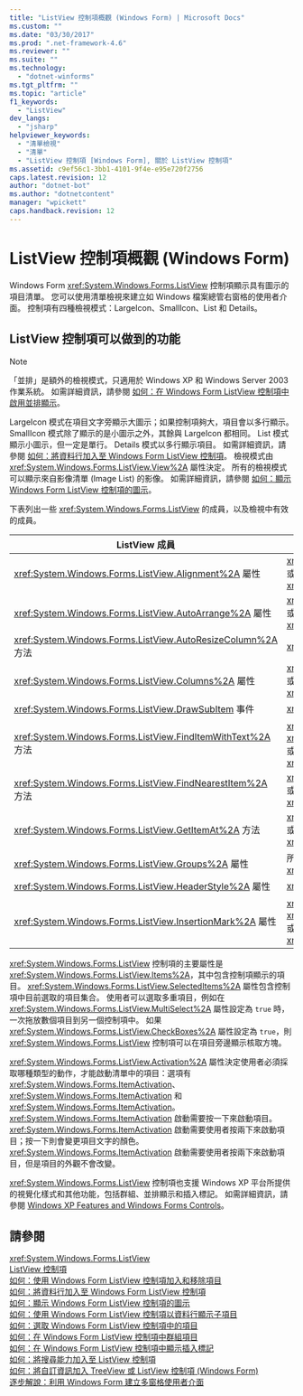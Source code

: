 ```yaml
---
title: "ListView 控制項概觀 (Windows Form) | Microsoft Docs"
ms.custom: ""
ms.date: "03/30/2017"
ms.prod: ".net-framework-4.6"
ms.reviewer: ""
ms.suite: ""
ms.technology: 
  - "dotnet-winforms"
ms.tgt_pltfrm: ""
ms.topic: "article"
f1_keywords: 
  - "ListView"
dev_langs: 
  - "jsharp"
helpviewer_keywords: 
  - "清單檢視"
  - "清單"
  - "ListView 控制項 [Windows Form], 關於 ListView 控制項"
ms.assetid: c9ef56c1-3bb1-4101-9f4e-e95e720f2756
caps.latest.revision: 12
author: "dotnet-bot"
ms.author: "dotnetcontent"
manager: "wpickett"
caps.handback.revision: 12
---
```

# ListView 控制項概觀 (Windows Form)
Windows Form <xref:System.Windows.Forms.ListView> 控制項顯示具有圖示的項目清單。  您可以使用清單檢視來建立如 Windows 檔案總管右窗格的使用者介面。  控制項有四種檢視模式：LargeIcon、SmallIcon、List 和 Details。  
  
## ListView 控制項可以做到的功能  
  
> [!NOTE]
>  「並排」是額外的檢視模式，只適用於 Windows XP 和 Windows Server 2003 作業系統。  如需詳細資訊，請參閱 [如何：在 Windows Form ListView 控制項中啟用並排顯示](../../../../docs/framework/winforms/controls/how-to-enable-tile-view-in-a-windows-forms-listview-control.md)。  
  
 LargeIcon 模式在項目文字旁顯示大圖示；如果控制項夠大，項目會以多行顯示。  SmallIcon 模式除了顯示的是小圖示之外，其餘與 LargeIcon 都相同。  List 模式顯示小圖示，但一定是單行。  Details 模式以多行顯示項目。  如需詳細資訊，請參閱 [如何：將資料行加入至 Windows Form ListView 控制項](../../../../docs/framework/winforms/controls/how-to-add-columns-to-the-windows-forms-listview-control.md)。  檢視模式由 <xref:System.Windows.Forms.ListView.View%2A> 屬性決定。  所有的檢視模式可以顯示來自影像清單 \(Image List\) 的影像。  如需詳細資訊，請參閱 [如何：顯示 Windows Form ListView 控制項的圖示](../../../../docs/framework/winforms/controls/how-to-display-icons-for-the-windows-forms-listview-control.md)。  
  
 下表列出一些 <xref:System.Windows.Forms.ListView> 的成員，以及檢視中有效的成員。  
  
|ListView 成員|檢視|  
|-----------------|--------|  
|<xref:System.Windows.Forms.ListView.Alignment%2A> 屬性|<xref:System.Windows.Forms.View> 或 <xref:System.Windows.Forms.View>|  
|<xref:System.Windows.Forms.ListView.AutoArrange%2A> 屬性|<xref:System.Windows.Forms.View> 或 <xref:System.Windows.Forms.View>|  
|<xref:System.Windows.Forms.ListView.AutoResizeColumn%2A> 方法|<xref:System.Windows.Forms.View>|  
|<xref:System.Windows.Forms.ListView.Columns%2A> 屬性|<xref:System.Windows.Forms.View> 或 <xref:System.Windows.Forms.View>|  
|<xref:System.Windows.Forms.ListView.DrawSubItem> 事件|<xref:System.Windows.Forms.View>|  
|<xref:System.Windows.Forms.ListView.FindItemWithText%2A> 方法|<xref:System.Windows.Forms.View>、<xref:System.Windows.Forms.View> 或 <xref:System.Windows.Forms.View>|  
|<xref:System.Windows.Forms.ListView.FindNearestItem%2A> 方法|<xref:System.Windows.Forms.View> 或 <xref:System.Windows.Forms.View>|  
|<xref:System.Windows.Forms.ListView.GetItemAt%2A> 方法|<xref:System.Windows.Forms.View> 或 <xref:System.Windows.Forms.View>|  
|<xref:System.Windows.Forms.ListView.Groups%2A> 屬性|所有檢視，除了 <xref:System.Windows.Forms.View>|  
|<xref:System.Windows.Forms.ListView.HeaderStyle%2A> 屬性|<xref:System.Windows.Forms.View>.|  
|<xref:System.Windows.Forms.ListView.InsertionMark%2A> 屬性|<xref:System.Windows.Forms.View>、<xref:System.Windows.Forms.View> 或 <xref:System.Windows.Forms.View>|  
  
 <xref:System.Windows.Forms.ListView> 控制項的主要屬性是 <xref:System.Windows.Forms.ListView.Items%2A>，其中包含控制項顯示的項目。  <xref:System.Windows.Forms.ListView.SelectedItems%2A> 屬性包含控制項中目前選取的項目集合。  使用者可以選取多重項目，例如在 <xref:System.Windows.Forms.ListView.MultiSelect%2A> 屬性設定為 `true` 時，一次拖放數個項目到另一個控制項中。  如果 <xref:System.Windows.Forms.ListView.CheckBoxes%2A> 屬性設定為 `true`，則 <xref:System.Windows.Forms.ListView> 控制項可以在項目旁邊顯示核取方塊。  
  
 <xref:System.Windows.Forms.ListView.Activation%2A> 屬性決定使用者必須採取哪種類型的動作，才能啟動清單中的項目：選項有 <xref:System.Windows.Forms.ItemActivation>、<xref:System.Windows.Forms.ItemActivation> 和 <xref:System.Windows.Forms.ItemActivation>。  <xref:System.Windows.Forms.ItemActivation> 啟動需要按一下來啟動項目。  <xref:System.Windows.Forms.ItemActivation> 啟動需要使用者按兩下來啟動項目；按一下則會變更項目文字的顏色。  <xref:System.Windows.Forms.ItemActivation> 啟動需要使用者按兩下來啟動項目，但是項目的外觀不會改變。  
  
 <xref:System.Windows.Forms.ListView> 控制項也支援 Windows XP 平台所提供的視覺化樣式和其他功能，包括群組、並排顯示和插入標記。  如需詳細資訊，請參閱 [Windows XP Features and Windows Forms Controls](http://msdn.microsoft.com/zh-tw/bc7fab94-fce9-4bf1-a8ad-a5837c91c3c0)。  
  
## 請參閱  
 <xref:System.Windows.Forms.ListView>   
 [ListView 控制項](../../../../docs/framework/winforms/controls/listview-control-windows-forms.md)   
 [如何：使用 Windows Form ListView 控制項加入和移除項目](../../../../docs/framework/winforms/controls/how-to-add-and-remove-items-with-the-windows-forms-listview-control.md)   
 [如何：將資料行加入至 Windows Form ListView 控制項](../../../../docs/framework/winforms/controls/how-to-add-columns-to-the-windows-forms-listview-control.md)   
 [如何：顯示 Windows Form ListView 控制項的圖示](../../../../docs/framework/winforms/controls/how-to-display-icons-for-the-windows-forms-listview-control.md)   
 [如何：使用 Windows Form ListView 控制項以資料行顯示子項目](../../../../docs/framework/winforms/controls/how-to-display-subitems-in-columns-with-the-windows-forms-listview-control.md)   
 [如何：選取 Windows Form ListView 控制項中的項目](../../../../docs/framework/winforms/controls/how-to-select-an-item-in-the-windows-forms-listview-control.md)   
 [如何：在 Windows Form ListView 控制項中群組項目](../../../../docs/framework/winforms/controls/how-to-group-items-in-a-windows-forms-listview-control.md)   
 [如何：在 Windows Form ListView 控制項中顯示插入標記](../../../../docs/framework/winforms/controls/how-to-display-an-insertion-mark-in-a-windows-forms-listview-control.md)   
 [如何：將搜尋能力加入至 ListView 控制項](../../../../docs/framework/winforms/controls/how-to-add-search-capabilities-to-a-listview-control.md)   
 [如何：將自訂資訊加入 TreeView 或 ListView 控制項 \(Windows Form\)](../../../../docs/framework/winforms/controls/add-custom-information-to-a-treeview-or-listview-control-wf.md)   
 [逐步解說：利用 Windows Form 建立多窗格使用者介面](../../../../docs/framework/winforms/controls/how-to-create-a-multipane-user-interface-with-windows-forms.md)